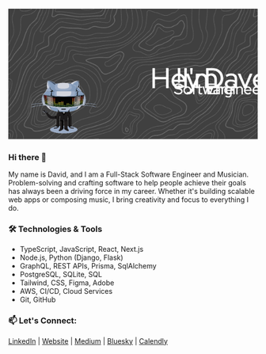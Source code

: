 ![github-header-image](https://github.com/dmostoller/dmostoller/blob/main/github-header-image.png)


### Hi there 👋
My name is David, and I am a Full-Stack Software Engineer and Musician. Problem-solving and crafting software to help people achieve their goals has always been a driving force in my career. Whether it's building scalable web apps or composing music, I bring creativity and focus to everything I do.

### 🛠️ Technologies & Tools

- TypeScript, JavaScript, React, Next.js
- Node.js, Python (Django, Flask)
- GraphQL, REST APIs, Prisma, SqlAlchemy
- PostgreSQL, SQLite, SQL
- Tailwind, CSS, Figma, Adobe
- AWS, CI/CD, Cloud Services
- Git, GitHub
  
### 📫 Let's Connect: 
[LinkedIn](https://www.linkedin.com/in/david-mostoller/) | [Website](https://www.davidmostoller.com/) | [Medium](https://medium.com/@dmostoller) | [Bluesky](https://bsky.app/profile/davemostoller.bsky.social) | [Calendly](https://calendly.com/dmostoller/15-minute-coffee-virtual-chat?month=2024-12)


